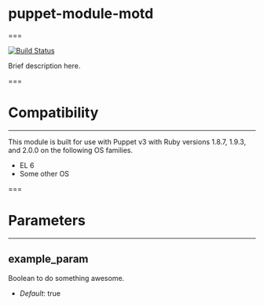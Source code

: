 # puppet-module-motd
===

[![Build Status](https://travis-ci.org/ghoneycutt/puppet-module-motd.png?branch=master)](https://travis-ci.org/ghoneycutt/puppet-module-motd)

Brief description here.

===

# Compatibility
---------------
This module is built for use with Puppet v3 with Ruby versions 1.8.7, 1.9.3, and 2.0.0 on the following OS families.

* EL 6
* Some other OS

===

# Parameters
------------

example_param
-------------
Boolean to do something awesome.

- *Default*: true
